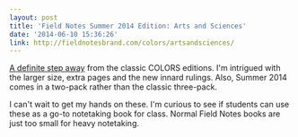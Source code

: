 ```yaml
---
layout: post
title: 'Field Notes Summer 2014 Edition: Arts and Sciences'
date: '2014-06-10 15:36:26'
link: http://fieldnotesbrand.com/colors/artsandsciences/
---
```


[A definite step away](http://fieldnotesbrand.com/colors/artsandsciences/) from the classic COLORS editions. I'm intrigued with the larger size, extra pages and the new innard rulings. Also, Summer 2014 comes in a two-pack rather than the classic three-pack.

I can't wait to get my hands on these. I'm curious to see if students can use these as a go-to notetaking book for class. Normal Field Notes books are just too small for heavy notetaking.